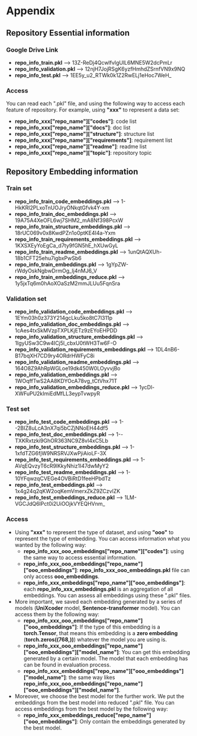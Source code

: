 # Appendix

## Repository Essential information
### Google Drive Link
* **repo_info_train.pkl** --> 13Z-ReDj4QcwlfvIgUlL6MNE5W2dcPmLr
* **repo_info_validation.pkl** --> 12njH7JojRSgK6yzfHmhdZSrnfVN9x9NQ
* **repo_info_test.pkl** --> 1EE5y_u2_RTWk0k1Z2RwELj1eHoc7WeH_
### Access
You can read each ".pkl" file, and using the following way to access each feature of repository. For example, using **"xxx"** to represent a data set:
  * **repo_info_xxx["repo_name"]["codes"]**: code list
  * **repo_info_xxx["repo_name"]["docs"]**: doc list
  * **repo_info_xxx["repo_name"]["structure"]**: structure list
  * **repo_info_xxx["repo_name"]["requirements"]**: requirement list
  * **repo_info_xxx["repo_name"]["readme"]**: readme list
  * **repo_info_xxx["repo_name"]["topic"]**: repository topic

## Repository Embedding information
### Train set
* **repo_info_train_code_embeddings.pkl** --> 1-HkKRI2PLxoTnUOJryONkqtGfvk4Y-xm
* **repo_info_train_doc_embeddings.pkl** --> 19A75A4XeOFL6wj7SHM2_mA8Nf398PcxW
* **repo_info_train_structure_embeddings.pkl** --> 18rUC069v0x8KwdPZn1o0ptKE4I4a-Yxm
* **repo_info_train_requirements_embeddings.pkl** --> 1KXSXEyYoEgCa_d7ty9fGN5hE_hXUwGyL
* **repo_info_train_readme_embeddings.pkl** --> 1unQtAQXUh-18b1CFT25ehu7igbxPwSb6
* **repo_info_train_embeddings.pkl** --> 1gYpZW-rWdyOskNgbwDrmOg_Ij4nMJ6_V
* **repo_info_train_embeddings_reduce.pkl** --> 1y5jxTq6m0hAoXOaSzM2mmJLUu5FqnSra

### Validation set
* **repo_info_validation_code_embeddings.pkl** --> 1EYm03h0z373Y214gcLku5ko8tC7l311p
* **repo_info_validation_doc_embeddings.pkl** --> 1cAes4txSkMVzpTXPLKjETz9zEYoEHPDD
* **repo_info_validation_structure_embeddings.pkl** --> 1IgyUSw3C9w4ICj5l_cbxU0tWH3Tw6F-O
* **repo_info_validation_requirements_embeddings.pkl** --> 1DL4nB6-B17bqXH7CD9ry4ORdrHWFyC8i
* **repo_info_validation_readme_embeddings.pkl** --> 164O8Z9AhRpWGLoe19dk450W0LOyvvjBo
* **repo_info_validation_embeddings.pkl** --> 1WOqffTwS2AA8KDYOcA78vg_tCtVhx71T
* **repo_info_validation_embeddings_reduce.pkl** --> 1ycDl-XWFuPU2kImiEdMfLL3eypTvwpyR

### Test set
* **repo_info_test_code_embeddings.pkl** --> 1--2BIZ8uLcA3nX7qi5bCZjNNoEH44df5
* **repo_info_test_doc_embeddings.pkl** --> 1--TXKRxtzki9GhOR363NC9Z8vI4xC5Lb
* **repo_info_test_structure_embeddings.pkl** --> 1-1xfdTZG6fjW9NRSRVJXwPjiAioLF-3X
* **repo_info_test_requirements_embeddings.pkl** --> 1-AVqEQvzyT6cR9lKkyNhiz1I47dwMyY2
* **repo_info_test_readme_embeddings.pkl** --> 1-10YFqwzqCVEGe4OVBiRtD1feeHPbdTz
* **repo_info_test_embeddings.pkl** --> 1x4g24q2qKW2oqKemVmerxZkZ9ZCzvlZK
* **repo_info_test_embeddings_reduce.pkl** --> 1LM-VGCJdQ6IPct0i2UiOOjkVYEQHVnm_

### Access
* Using **"xxx"** to represent the type of dataset, and using **"ooo"** to represent the type of embedding.
You can access information what you wanted by the following way:
  * **repo_info_xxx_ooo_embeddings["repo_name"]["codes"]**: using the same way to access essential information.
  * **repo_info_xxx_ooo_embeddings["repo_name"]["ooo_embeddings"]**: **repo_info_xxx_ooo_embeddings.pkl** file can only access **ooo_embeddings**.
  * **repo_info_xxx_embeddings["repo_name"]["ooo_embeddings"]**: each **repo_info_xxx_embeddings.pkl** is an aggregation of all embeddings. You can assess all embeddings using these ".pkl" files.
* More important, we saved each embedding generated by a series of models (**UniXcoder** model, **Sentence-transformer** model). You can access them by the following way:
  * **repo_info_xxx_ooo_embeddings["repo_name"]["ooo_embeddings"]**: If the type of this embedding is a **torch.Tensor**, that means this embedding is a **zero embedding** (**torch.zeros((768,))**) whatever the model you are using is.
  * **repo_info_xxx_ooo_embeddings["repo_name"]["ooo_embeddings"]["model_name"]**: You can get this embedding generated by a certain model. The model that each embedding has can be found in evaluation process.
  * **repo_info_xxx_embeddings["repo_name"]["ooo_embeddings"]["model_name"]**: the same way likes **repo_info_xxx_ooo_embeddings["repo_name"]["ooo_embeddings"]["model_name"]**.
* Moreover, we choose the best model for the further work. We put the embeddings from the best model into reduced ".pkl" file.
You can access embeddings from the best model by the following way:
  * **repo_info_xxx_embeddings_reduce["repo_name"]["ooo_embeddings"]**: Only contain the embeddings generated by the best model.